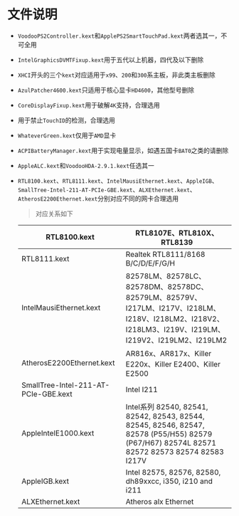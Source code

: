 # 文件说明
- `VoodooPS2Controller.kext`和`ApplePS2SmartTouchPad.kext`两者选其一，不可全用
- `IntelGraphicsDVMTFixup.kext`用于五代以上机器，四代及以下删除
- `XHCI`开头的三个`kext`对应适用于`x99`、`200`和`300`系主板，非此类主板删除
- `AzulPatcher4600.kext`只适用于核心显卡`HD4600`，其他型号删除
- `CoreDisplayFixup.kext`用于破解`4K`支持，合理选用
- 用于禁止`TouchID`的检测，合理选用
- `WhateverGreen.kext`仅用于`AMD`显卡
- `ACPIBatteryManager.kext`用于实现电量显示，如遇五国卡`BAT0`之类的请删除
- `AppleALC.kext`和`VoodooHDA-2.9.1.kext`任选其一
- `RTL8100.kext`、`RTL8111.kext`、`IntelMausiEthernet.kext`、`AppleIGB`、`SmallTree-Intel-211-AT-PCIe-GBE.kext`、`ALXEthernet.kext`、`AtherosE2200Ethernet.kext`分别对应不同的网卡合理选用

    > 对应关系如下
    
    | RTL8100.kext | RTL8107E、RTL810X、RTL8139 |
    | --- | --- |
    | RTL8111.kext | Realtek RTL8111/8168 B/C/D/E/F/G/H |
    | IntelMausiEthernet.kext | 82578LM、82578LC、82578DM、82578DC、82579LM、82579V、I217LM、I217V、I218LM、I218V、I218LM2、I218V2、I218LM3、I219V、I219LM、I219V2、I219LM2、I219LM2  |
    | AtherosE2200Ethernet.kext | AR816x、AR817x、Killer E220x、Killer E2400、Killer E2500  |
    |SmallTree-Intel-211-AT-PCIe-GBE.kext  |  Intel I211|
    | AppleIntelE1000.kext | Intel系列 82540, 82541, 82542, 82543, 82544, 82545, 82546, 82547, 82578 (P55/H55)  82579 (P67/H67) 82574L 82571 82572 82573 82574 82583 I217V |
    | AppleIGB.kext | Intel 82575, 82576, 82580, dh89xxcc, i350, i210 and i211 |
    | ALXEthernet.kext | Atheros alx Ethernet |
    

